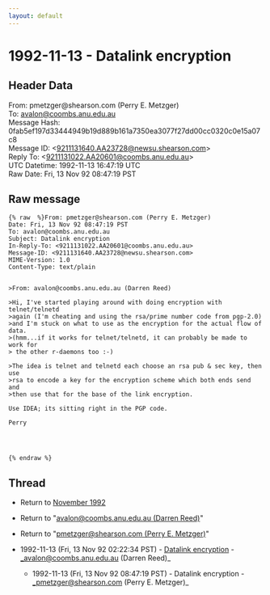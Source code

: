 ```yaml
---
layout: default
---
```


# 1992-11-13 - Datalink encryption

## Header Data

From: pmetzger<span>@</span>shearson.com (Perry E. Metzger)<br>
To: avalon@coombs.anu.edu.au<br>
Message Hash: 0fab5ef197d33444949b19d889b161a7350ea3077f27dd00cc0320c0e15a07c8<br>
Message ID: \<9211131640.AA23728@newsu.shearson.com\><br>
Reply To: \<9211131022.AA20601@coombs.anu.edu.au\><br>
UTC Datetime: 1992-11-13 16:47:19 UTC<br>
Raw Date: Fri, 13 Nov 92 08:47:19 PST<br>

## Raw message

```
{% raw  %}From: pmetzger@shearson.com (Perry E. Metzger)
Date: Fri, 13 Nov 92 08:47:19 PST
To: avalon@coombs.anu.edu.au
Subject: Datalink encryption
In-Reply-To: <9211131022.AA20601@coombs.anu.edu.au>
Message-ID: <9211131640.AA23728@newsu.shearson.com>
MIME-Version: 1.0
Content-Type: text/plain


>From: avalon@coombs.anu.edu.au (Darren Reed)

>Hi, I've started playing around with doing encryption with telnet/telnetd
>again (I'm cheating and using the rsa/prime number code from pgp-2.0)
>and I'm stuck on what to use as the encryption for the actual flow of data.
>(hmm...if it works for telnet/telnetd, it can probably be made to work for
> the other r-daemons too :-)

>The idea is telnet and telnetd each choose an rsa pub & sec key, then use
>rsa to encode a key for the encryption scheme which both ends send and
>then use that for the base of the link encryption.

Use IDEA; its sitting right in the PGP code.

Perry




{% endraw %}
```

## Thread

+ Return to [November 1992](/archive/1992/11)

+ Return to "[avalon<span>@</span>coombs.anu.edu.au (Darren Reed)](/authors/avalon_at_coombs_anu_edu_au_darren_reed_)"
+ Return to "[pmetzger<span>@</span>shearson.com (Perry E. Metzger)](/authors/pmetzger_at_shearson_com_perry_e_metzger_)"

+ 1992-11-13 (Fri, 13 Nov 92 02:22:34 PST) - [Datalink encryption](/archive/1992/11/d4f77c35c28ace8fc8407fe8b6114f86daddfec55331ad74815b6598709de1cc) - _avalon@coombs.anu.edu.au (Darren Reed)_
  + 1992-11-13 (Fri, 13 Nov 92 08:47:19 PST) - Datalink encryption - _pmetzger@shearson.com (Perry E. Metzger)_


